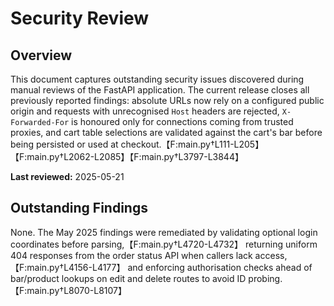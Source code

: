 # Security Review

## Overview
This document captures outstanding security issues discovered during manual reviews of the FastAPI application. The current release closes all previously reported findings: absolute URLs now rely on a configured public origin and requests with unrecognised `Host` headers are rejected, `X-Forwarded-For` is honoured only for connections coming from trusted proxies, and cart table selections are validated against the cart's bar before being persisted or used at checkout.【F:main.py†L111-L205】【F:main.py†L2062-L2085】【F:main.py†L3797-L3844】

**Last reviewed:** 2025-05-21

## Outstanding Findings

None. The May 2025 findings were remediated by validating optional login coordinates before parsing,【F:main.py†L4720-L4732】 returning uniform 404 responses from the order status API when callers lack access,【F:main.py†L4156-L4177】 and enforcing authorisation checks ahead of bar/product lookups on edit and delete routes to avoid ID probing.【F:main.py†L8070-L8107】
